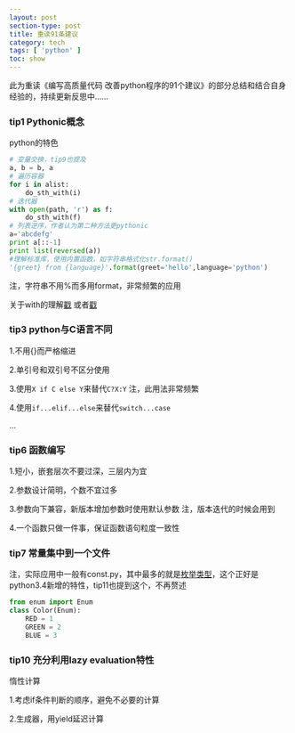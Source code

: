```yaml
---
layout: post
section-type: post
title: 重读91条建议
category: tech
tags: [ 'python' ]
toc: show
---
```


此为重读《编写高质量代码 改善python程序的91个建议》的部分总结和结合自身经验的，持续更新反思中……

### tip1 Pythonic概念

python的特色

```python
# 变量交换，tip9也提及
a, b = b, a
# 遍历容器
for i in alist:
	do_sth_with(i)
# 迭代器
with open(path, 'r') as f:
	do_sth_with(f)
# 列表逆序，作者认为第二种方法更pythonic
a='abcdefg'
print a[::-1]
print list(reversed(a))
#理解标准库，使用内置函数，如字符串格式化str.format()
'{greet} from {language}'.format(greet='hello',language='python')
```

注，字符串不用%而多用format，非常频繁的应用

关于with的理解[戳](https://sdqali.in/blog/2012/07/09/understanding-pythons-with-statement/)
或者[戳](https://www.ibm.com/developerworks/cn/opensource/os-cn-pythonwith/)


### tip3 python与C语言不同

1.不用{}而严格缩进

2.单引号和双引号不区分使用

3.使用`X if C else Y`来替代`C?X:Y`
注，此用法非常频繁

4.使用`if...elif...else`来替代`switch...case`

...

### tip6 函数编写

1.短小，嵌套层次不要过深，三层内为宜

2.参数设计简明，个数不宜过多

3.参数向下兼容，新版本增加参数时使用默认参数
注，版本迭代的时候会用到

4.一个函数只做一件事，保证函数语句粒度一致性

### tip7 常量集中到一个文件

注，实际应用中一般有const.py，其中最多的就是[枚举类型](https://docs.python.org/3/library/enum.html)，这个正好是python3.4新增的特性，tip11也提到这个，不再赘述

```python
from enum import Enum
class Color(Enum):
	RED = 1
	GREEN = 2
	BLUE = 3
```

### tip10 充分利用lazy evaluation特性

惰性计算

1.考虑if条件判断的顺序，避免不必要的计算

2.生成器，用yield延迟计算






























